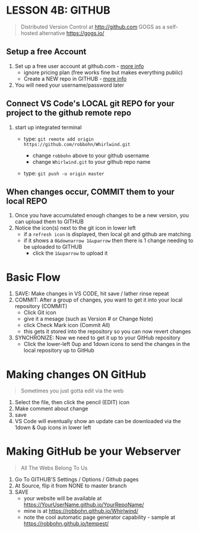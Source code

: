 # LESSON 4B: GITHUB   
> Distributed Version Control at <http://github.com>
> GOGS as a self-hosted alternative <https://gogs.io/>

## Setup a free Account
1. Set up a free user account at github.com - [more info](https://git-scm.com/book/en/v2/GitHub-Account-Setup-and-Configuration)  
    - ignore pricing plan (free works fine but makes everything public)
    - Create a NEW repo in GITHUB - [more info](https://git-scm.com/book/en/v2/GitHub-Maintaining-a-Project)
2. You will need your username/password later

## Connect VS Code's LOCAL git REPO for your project to the github remote repo
1. start up integrated terminal
    - type: `git remote add origin https://github.com/robbohn/Whirlwind.git`

        - change `robbohn` above to your github username
        - change `Whirlwind.git` to your github repo name

    - type: `git push -u origin master`

## When changes occur, COMMIT them to your local REPO
1. Once you have accumulated enough changes to be a new version, you can upload them to GITHUB
2. Notice the icon(s) next to the git icon in lower left
    - if a `refresh icon` is displayed, then local git and github are matching
    - if it shows a `0&downarrow 1&uparrow` then there is 1 change needing to be uploaded to GITHUB
        - click the `1&uparrow` to upload it

# Basic Flow
1. SAVE: Make changes in VS CODE, hit save / lather rinse repeat
2. COMMIT: After a group of changes, you want to get it into your local repository (COMMIT)
    - Click Git icon
    - give it a mesage (such as Version # or Change Note)
    - click Check Mark icon (Commit All)
    - this gets it stored into the repository so you can now revert changes
3. SYNCHRONIZE: Now we need to get it up to your GitHub repository
    - Click the lower-left 0up and 1down icons to send the changes in the local repository up to GitHub


# Making changes ON GitHub
> Sometimes you just gotta edit via the web

1. Select the file, then click the pencil (EDIT) icon
2. Make comment about change
3. save
4. VS Code will eventually show an update can be downloaded via the 1down & 0up icons in lower left


# Making GitHub be your Webserver
> All The Webs Belong To Us

1. Go To GITHUB'S Settings / Options / Github pages
2. At Source, flip it from NONE to master branch
3. SAVE 
    - your website will be available at <https://YourUserName.github.io/YourRepoName/>    
    - mine is at <https://robbohn.github.io/Whirlwind/>
    - note the cool automatic page generator capability - sample at <https://robbohn.github.io/tempest/>    